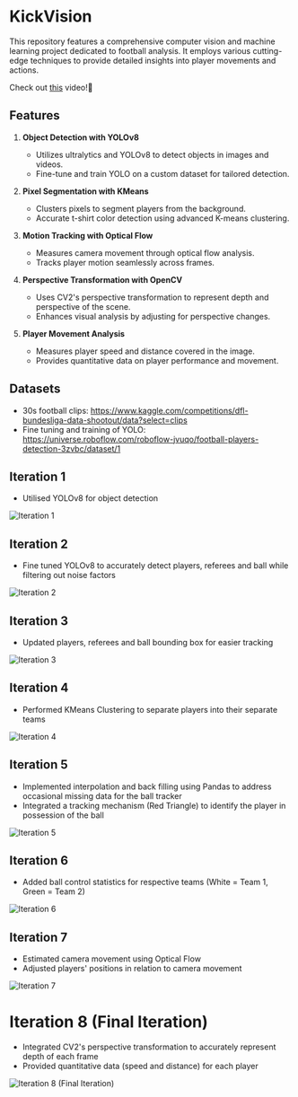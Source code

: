 # KickVision

This repository features a comprehensive computer vision and machine learning project dedicated to football analysis. It employs various cutting-edge techniques to provide detailed insights into player movements and actions.

Check out [this](https://github.com/ehz0ah/KickVision/tree/master/output_videos) video!🎥

## Features

1. **Object Detection with YOLOv8**

   - Utilizes ultralytics and YOLOv8 to detect objects in images and videos.
   - Fine-tune and train YOLO on a custom dataset for tailored detection.

2. **Pixel Segmentation with KMeans**

   - Clusters pixels to segment players from the background.
   - Accurate t-shirt color detection using advanced K-means clustering.

3. **Motion Tracking with Optical Flow**

   - Measures camera movement through optical flow analysis.
   - Tracks player motion seamlessly across frames.

4. **Perspective Transformation with OpenCV**

   - Uses CV2's perspective transformation to represent depth and perspective of the scene.
   - Enhances visual analysis by adjusting for perspective changes.

5. **Player Movement Analysis**
   - Measures player speed and distance covered in the image.
   - Provides quantitative data on player performance and movement.

## Datasets

- 30s football clips: https://www.kaggle.com/competitions/dfl-bundesliga-data-shootout/data?select=clips
- Fine tuning and training of YOLO: https://universe.roboflow.com/roboflow-jvuqo/football-players-detection-3zvbc/dataset/1

## Iteration 1

- Utilised YOLOv8 for object detection

![Iteration 1](images/iteration1.png)

## Iteration 2

- Fine tuned YOLOv8 to accurately detect players, referees and ball while filtering out noise factors

![Iteration 2](images/iteration2.png)

## Iteration 3

- Updated players, referees and ball bounding box for easier tracking

![Iteration 3](images/iteration3.png)

## Iteration 4

- Performed KMeans Clustering to separate players into their separate teams

![Iteration 4](images/iteration4.png)

## Iteration 5

- Implemented interpolation and back filling using Pandas to address occasional missing data for the ball tracker
- Integrated a tracking mechanism (Red Triangle) to identify the player in possession of the ball

![Iteration 5](images/iteration5.png)

## Iteration 6

- Added ball control statistics for respective teams (White = Team 1, Green = Team 2)

![Iteration 6](images/iteration6.png)

## Iteration 7

- Estimated camera movement using Optical Flow
- Adjusted players' positions in relation to camera movement

![Iteration 7](images/iteration7.png)

# Iteration 8 (Final Iteration)

- Integrated CV2's perspective transformation to accurately represent depth of each frame
- Provided quantitative data (speed and distance) for each player

![Iteration 8 (Final Iteration)](images/iteration8.png)
